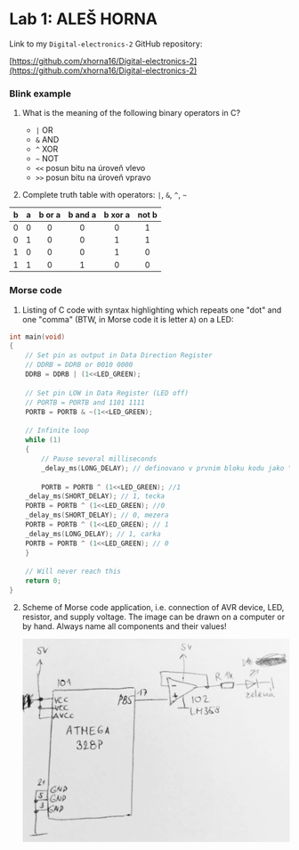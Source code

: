 # Lab 1: ALEŠ HORNA

Link to my `Digital-electronics-2` GitHub repository:

   [https://github.com/xhorna16/Digital-electronics-2](https://github.com/xhorna16/Digital-electronics-2)


### Blink example

1. What is the meaning of the following binary operators in C?
   * `|`  OR
   * `&`  AND
   * `^`  XOR
   * `~`  NOT
   * `<<` posun bitu na úroveň vlevo
   * `>>` posun bitu na úroveň vpravo

2. Complete truth table with operators: `|`, `&`, `^`, `~`

| **b** | **a** |**b or a** | **b and a** | **b xor a** | **not b** |
| :-: | :-: | :-: | :-: | :-: | :-: |
| 0 | 0 | 0 | 0 | 0 | 1 |
| 0 | 1 | 0 | 0 | 1 | 1 |
| 1 | 0 | 0 | 0 | 1 | 0 |
| 1 | 1 | 0 | 1 | 0 | 0 |


### Morse code

1. Listing of C code with syntax highlighting which repeats one "dot" and one "comma" (BTW, in Morse code it is letter `A`) on a LED:

```c
int main(void)
{
    // Set pin as output in Data Direction Register
    // DDRB = DDRB or 0010 0000
    DDRB = DDRB | (1<<LED_GREEN);

    // Set pin LOW in Data Register (LED off)
    // PORTB = PORTB and 1101 1111
    PORTB = PORTB & ~(1<<LED_GREEN);

    // Infinite loop
    while (1)
    {
        // Pause several milliseconds
        _delay_ms(LONG_DELAY); // definovano v prvnim bloku kodu jako "#define LONG_DELAY 900"

        PORTB = PORTB ^ (1<<LED_GREEN); //1
	_delay_ms(SHORT_DELAY); // 1, tecka
	PORTB = PORTB ^ (1<<LED_GREEN); //0
	_delay_ms(SHORT_DELAY); // 0, mezera
	PORTB = PORTB ^ (1<<LED_GREEN); // 1
	_delay_ms(LONG_DELAY); // 1, carka
	PORTB = PORTB ^ (1<<LED_GREEN); // 0
    }

    // Will never reach this
    return 0;
}
```


2. Scheme of Morse code application, i.e. connection of AVR device, LED, resistor, and supply voltage. The image can be drawn on a computer or by hand. Always name all components and their values!

   ![obrázek](01schema.jpg)

